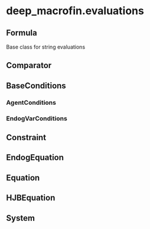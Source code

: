 # deep_macrofin.evaluations

## Formula

Base class for string evaluations

## Comparator

## BaseConditions

### AgentConditions

### EndogVarConditions

## Constraint

## EndogEquation

## Equation

## HJBEquation

## System